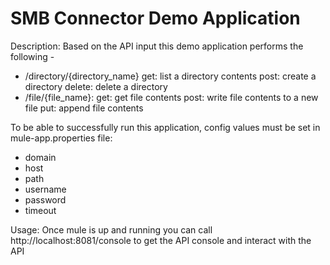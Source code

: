 SMB Connector Demo Application
==============================

Description:
Based on the API input this demo application performs the following -

* /directory/{directory_name}
	get: list a directory contents
    post: create a directory
    delete: delete a directory 
* /file/{file_name}:
    get: get file contents
    post: write file contents to a new file
    put: append file contents

To be able to successfully run this application, config values must be set in mule-app.properties file:
* domain
* host
* path
* username
* password
* timeout

Usage:
Once mule is up and running you can call http://localhost:8081/console to get the API console and interact with the API